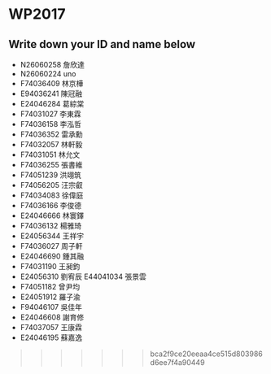 ﻿# WP2017

## Write down your ID and name below

- N26060258 詹欣達
- N26060224 uno
- F74036409 林京樺
- E94036241 陳冠融
- E24046284 葛綜棠
- F74031027 李東霖
- F74036158 李泓哲
- F74036352 雷承勳
- F74032057 林軒毅
- F74031051 林允文
- F74036255 張書維
- F74051239 洪翊筑
- F74056205 汪宗叡
- F74034083 徐偉庭
- F74036166 李俊德
- E24046666 林寰鐸
- F74036132 楊雅琦
- E24056344 王祥宇
- F74036027 周子軒
- E24046690 鍾其融
- F74031190 王昶鈞
- E24056310 劉宥辰
  E44041034 張景雲
- F74051182 曾尹均
- E24051912 羅子渝
- F94046107 吳佳年
- E24046608 謝育修
- F74037057 王康霖
- E24046195 蘇嘉逸
>>>>>>> bca2f9ce20eeaa4ce515d803986d6ee7f4a90449
